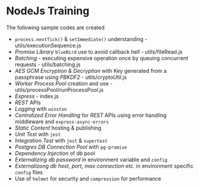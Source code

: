 # NodeJs Training

The following sample codes are created

- `process.nextTick()` & `setImmediate()` understanding - utils/executionSequence.js
- *Promise Library* `blueBird` use to avoid callback hell - utils/fileRead.js
- *Batching* - executing expensive operation once by queuing concurrent requests - utils/batching.js
- *AES GCM Encryption & Decryption* with Key generated from a passphrase using *PBKDF2* - utils/cryptoUtil.js
- *Worker Process Pool* creation and use - utils/processPool/runProcessPool.js
- *Express* - index.js
- *REST* APIs
- *Logging* with `winston`
- *Centralized Error Handling* for *REST* APIs using error handling middleware and `express-async-errors`
- *Static Content* hosting & publishing
- *Unit Test* with `jest`
- *Integration Test* with `jest` & `supertest`
- *Postgres DB Connection Pool* with `pg-promise`
- *Dependency Injection* of db pool
- *Externalizing db password* in environment variable and `config`
- *Externalizong db host, port, max connection etc.* in environment specific `config` files
- Use of `helmet` for security and `compression` for performance